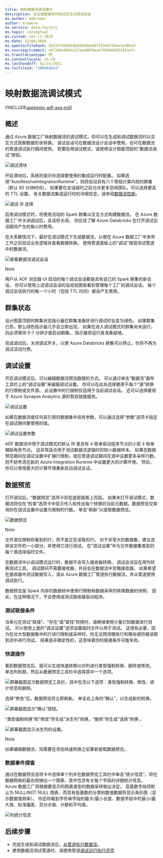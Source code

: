 ```yaml
---
title: 映射数据流调试模式
description: 在生成数据流时启动交互式调试会话
ms.author: makromer
author: kromerm
ms.service: data-factory
ms.topic: conceptual
ms.custom: seo-lt-2019
ms.date: 12/04/2020
ms.openlocfilehash: 5b2197950d5dbb95bd0a90f15506756ee3ed0b2d
ms.sourcegitcommit: d4734bc680ea221ea80fdea67859d6d32241aefc
ms.translationtype: MT
ms.contentlocale: zh-CN
ms.lasthandoff: 02/14/2021
ms.locfileid: "100369824"
---
```

# <a name="mapping-data-flow-debug-mode"></a>映射数据流调试模式

[!INCLUDE[appliesto-adf-asa-md](includes/appliesto-adf-asa-md.md)]

## <a name="overview"></a>概述

通过 Azure 数据工厂映射数据流的调试模式，你可以在生成和调试数据流时以交互方式观察数据形状转换。 调试会话可在数据流设计会话中使用，也可在数据流的管道调试执行期间使用。 若要启用调试模式，请使用设计图面顶部的“数据流调试”按钮。

![调试滑块](media/data-flow/debugbutton.png "调试滑块")

开启滑块后，系统将提示你选择要使用的集成运行时配置。 如果选择“AutoResolveIntegrationRuntime”，则将启动具有八个常规计算内核的群集（默认 60 分钟时间）。 如果要在会话超时之前允许更多空闲团队，可以选择更高的 TTL 设置。 有关数据流集成运行时的详细信息，请参阅[数据流性能](concepts-data-flow-performance.md#ir)。

![调试 IR 选择](media/data-flow/debug-new-1.png "调试 IR 选择")

启用调试模式时，将使用活动的 Spark 群集以交互方式构建数据流。 在 Azure 数据工厂中关闭调试后，会话将关闭。 你应该了解 Azure Databricks 在打开调试会话期间产生的每小时费用。

在大多数情况下，最好在调试模式下生成数据流，以便在 Azure 数据工厂中发布工作之前验证业务逻辑并查看数据转换。 使用管道面板上的“调试”按钮测试管道中的数据流。

![查看数据流调试会话](media/iterative-development-debugging/view-dataflow-debug-sessions.png)

> [!NOTE]
> 用户从 ADF 浏览器 UI 启动的每个调试会话都是具有自己的 Spark 群集的新会话。 你可以使用上述调试会话的监视视图查看和管理每个工厂的调试会话。 每个调试会话执行的每一个小时（包括 TTL 时间）都会产生费用。

## <a name="cluster-status"></a>群集状态

设计图面顶部的群集状态指示器在群集准备好进行调试时会变为绿色。 如果群集已热，那么绿色指示器几乎会立即出现。 如果在进入调试模式时群集尚未运行，则必须等待 5-7 分钟才能启动群集。 指示器将运行直准备就绪。

完成调试后，关闭调试开关，以便 Azure Databricks 群集可以停止，你将不再为调试活动付费。

## <a name="debug-settings"></a>调试设置

开启调试模式后，可以编辑数据流预览数据的方式。 可以通过单击“数据流”画布工具栏上的“调试设置”来编辑调试设置。 你可以在此处选择要用于每个“源”转换的行限制或文件源。 此设置中的行限制仅适用于当前调试会话。 还可以选择要用于 Azure Synapse Analytics 源的暂存链接服务。 

![调试设置](media/data-flow/debug-settings.png "调试设置")

如果在数据流或任何其引用的数据集中具有参数，可以通过选择“参数”选项卡指定在调试期间要使用的值。

![调试设置参数](media/data-flow/debug-settings2.png "调试设置参数")

ADF 数据流中用于调试模式的默认 IR 是具有 4 核单驱动程序节点的小型 4 核单辅助角色节点。 这非常适合用于测试数据流逻辑时的较小数据样本。 如果在数据预览期间在调试设置中扩展行限制，或在管道调试期间在源中设置更多采样行数，则不妨考虑在新的 Azure Integration Runtime 中设置更大的计算环境。 然后，你可以使用更大的计算环境重新启动调试会话。

## <a name="data-preview"></a>数据预览

打开调试后，“数据预览”选项卡将在底部面板上亮起。 如果未打开调试模式，数据流将仅在“检查”选项卡中显示传入和传出每个转换的当前元数据。数据预览仅查询你在调试设置中设置为限制的行数。 单击“刷新”以提取数据预览。

![数据预览](media/data-flow/datapreview.png "数据预览")

> [!NOTE]
> 文件源仅限制你看到的行，而不是正在读取的行。 对于非常大的数据集，建议选择该文件的一小部分，并使用它进行测试。 在“调试设置”中为文件数据集类型的每个源选择临时文件。

在数据流中以调试模式运行时，数据不会写入接收器转换。 调试会话旨在用作转换测试工具。 调试期间不需要接收器，并且会在数据流中忽略接收器。 如果希望在接收器中测试数据写入，请从 Azure 数据工厂管道执行数据流，并从管道使用调试执行。

数据预览是 Spark 内存的数据帧中使用行限制和数据采样的转换数据的快照。 因此，在这种情况下，不会使用或测试接收器驱动程序。

### <a name="testing-join-conditions"></a>测试联接条件

当单元在测试“联接”、“存在”或“查找”转换时，请确保使用少量已知数据进行测试。 可以使用上面的“调试设置”选项设置临时文件以用于测试。 这很有必要，因为在对大型数据集中的行进行限制或采样时，你无法预测哪些行和哪些键将被读取到流中进行测试。 结果是非确定性的，这意味着你的联接条件可能失败。

### <a name="quick-actions"></a>快速操作

看到数据预览后，就可以生成快速转换以对列进行类型强制转换、删除或修改。 单击列标题，然后从数据预览工具栏中选择其中一个选项。

![屏幕截图显示数据预览工具栏，其中包含以下选项：类型强制转换、修改、统计信息和删除。](media/data-flow/quick-actions1.png "快速操作")

选择“修改”后，数据预览将立即刷新。 单击右上角的“确认”，以生成新的转换。

![屏幕截图显示“确认”按钮。](media/data-flow/quick-actions2.png "快速操作")

“类型强制转换”和“修改”将生成“派生列”转换，“删除”将生成“选择”转换  。

![屏幕截图显示派生列的设置。](media/data-flow/quick-actions3.png "快速操作")

> [!NOTE]
> 如果编辑数据流，则需要在添加快速转换之前重新提取数据预览。

### <a name="data-profiling"></a>数据事件探查

通过在数据预览选项卡中选择单个列并在数据预览工具栏中单击“统计信息”，将在数据网格的最右侧弹出一个图表，其中包含有关每个字段的详细统计信息。 Azure 数据工厂将根据要显示的图表类型的数据采样做出决定。 高基数字段将默认为 NULL/NOT NULL 图表，而具有低基数的分类和数值数据将显示条形图（显示数据值频率）。 你还将看到字符串字段的最大/最小长度、数值字段中的最小/最大值、标准偏差、百分点值、计数和平均值。

![列统计信息](media/data-flow/stats.png "列统计信息")

## <a name="next-steps"></a>后续步骤

* 完成生成和调试数据流后，[从管道执行数据流](control-flow-execute-data-flow-activity.md)。
* 使用数据流测试管道时，请使用管道[调试运行执行选项](iterative-development-debugging.md)
